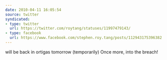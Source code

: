 ```yaml
---
date: 2010-04-11 16:05:54
source: twitter
syndicated:
- type: twitter
  url: https://twitter.com/roytang/statuses/11997479143/
- type: facebook
  url: https://www.facebook.com/stephen.roy.tang/posts/112943175396382
---
```


will be back in ortigas tomorrow (temporarily) Once more, into the breach!